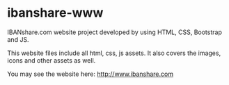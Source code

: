 # ibanshare-www

IBANshare.com website project developed by using HTML, CSS, Bootstrap and JS.

This website files include all html, css, js assets. It also covers the images, icons and other assets as well.

You may see the website here: http://www.ibanshare.com
